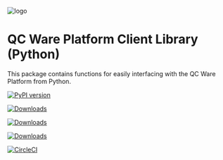 ![logo](http://qcwareco.wpengine.com/wp-content/uploads/2019/08/qc-ware-logo-11.png)

# QC Ware Platform Client Library (Python)

This package contains functions for easily interfacing with the QC Ware
Platform from Python.

[![PyPI version](https://badge.fury.io/py/qcware.svg)](https://badge.fury.io/py/qcware)

[![Downloads](https://pepy.tech/badge/qcware)](https://pepy.tech/project/qcware)

[![Downloads](https://pepy.tech/badge/qcware/month)](https://pepy.tech/project/qcware/month)

[![Downloads](https://pepy.tech/badge/qcware/week)](https://pepy.tech/project/qcware/week)

[![CircleCI](https://circleci.com/gh/qcware/platform_client_library_python.svg?style=svg)](https://circleci.com/gh/qcware/platform_client_library_python)
